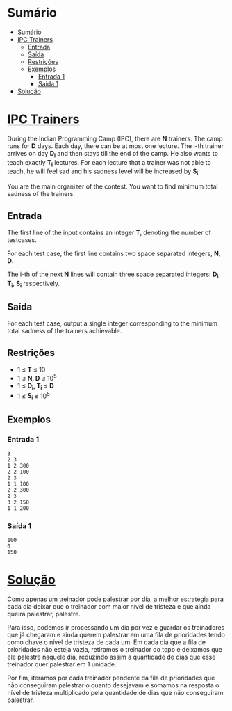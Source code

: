 # Sumário

- [Sumário](#sumário)
- [IPC Trainers](#ipc-trainers)
  - [Entrada](#entrada)
  - [Saída](#saída)
  - [Restrições](#restrições)
  - [Exemplos](#exemplos)
    - [Entrada 1](#entrada-1)
    - [Saída 1](#saída-1)
- [Solução](#solução)

# [IPC Trainers](https://www.codechef.com/problems/IPCTRAIN)

During the Indian Programming Camp (IPC), there are **N** trainers. The camp runs for **D** days. Each day, there can be at most one lecture. The i-th trainer arrives on day **D<sub>i</sub>** and then stays till the end of the camp. He also wants to teach exactly **T<sub>i</sub>** lectures. For each lecture that a trainer was not able to teach, he will feel sad and his sadness level will be increased by **S<sub>i</sub>**.

You are the main organizer of the contest. You want to find minimum total sadness of the trainers.

## Entrada

The first line of the input contains an integer **T**, denoting the number of testcases.

For each test case, the first line contains two space separated integers, **N**, **D**.

The i-th of the next **N** lines will contain three space separated integers: **D<sub>i</sub>**, **T<sub>i</sub>**, **S<sub>i</sub>** respectively.

## Saída

For each test case, output a single integer corresponding to the minimum total sadness of the trainers achievable.

## Restrições

- 1 ≤ **T** ≤ 10
- 1 ≤ **N, D** ≤ 10<sup>5</sup>
- 1 ≤ **D<sub>i</sub>, T<sub>i</sub>** ≤ **D**
- 1 ≤ **S<sub>i</sub>** ≤ 10<sup>5</sup>

## Exemplos

### Entrada 1

```
3
2 3
1 2 300
2 2 100
2 3
1 1 100
2 2 300
2 3
3 2 150
1 1 200
```

### Saída 1
```
100
0
150
```

# [Solução](./solution.cpp)

Como apenas um treinador pode palestrar por dia, a melhor estratégia para cada dia deixar que o treinador com maior nível de tristeza e que ainda queira palestrar, palestre.

Para isso, podemos ir processando um dia por vez e guardar os treinadores que já chegaram e ainda querem palestrar em uma fila de prioridades tendo como chave o nível de tristeza de cada um. Em cada dia que a fila de prioridades não esteja vazia, retiramos o treinador do topo e deixamos que ele palestre naquele dia, reduzindo assim a quantidade de dias que esse treinador quer palestrar em 1 unidade.

Por fim, iteramos por cada treinador pendente da fila de prioridades que não conseguiram palestrar o quanto desejavam e somamos na resposta o nível de tristeza multiplicado pela quantidade de dias que não conseguiram palestrar.

